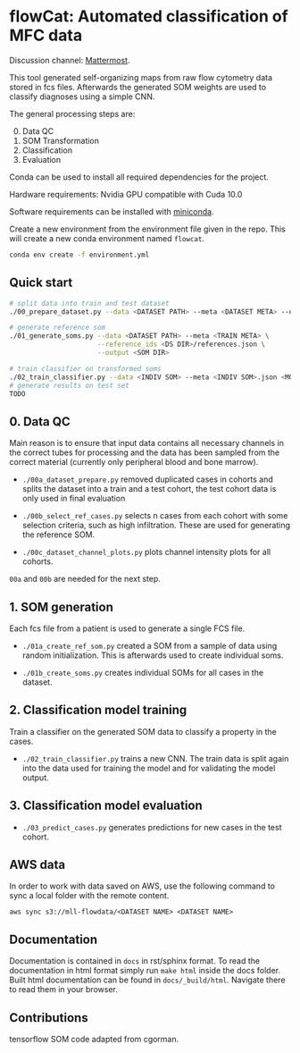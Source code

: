 flowCat: Automated classification of MFC data
=============================================

Discussion channel: [Mattermost](https://mm.meb.uni-bonn.de).

This tool generated self-organizing maps from raw flow cytometry data stored
in fcs files. Afterwards the generated SOM weights are used to classify
diagnoses using a simple CNN.

The general processing steps are:

0. Data QC
1. SOM Transformation
2. Classification
3. Evaluation

Conda can be used to install all required dependencies for the project.

Hardware requirements: Nvidia GPU compatible with Cuda 10.0

Software requirements can be installed with [miniconda](https://docs.conda.io/en/latest/miniconda.html).

Create a new environment from the environment file given in the repo. This will create a new conda environment named `flowcat`.

```sh
conda env create -f environment.yml
```

## Quick start

```sh
# split data into train and test dataset
./00_prepare_dataset.py --data <DATASET PATH> --meta <DATASET META> --output <DS DIR>

# generate reference som
./01_generate_soms.py --data <DATASET PATH> --meta <TRAIN META> \
                      --reference_ids <DS DIR>/references.json \
                      --output <SOM DIR>

# train classifier on transformed soms
./02_train_classifier.py --data <INDIV SOM> --meta <INDIV SOM>.json <MODEL DIR>
# generate results on test set
TODO
```

## 0. Data QC

Main reason is to ensure that input data contains all necessary channels in the
correct tubes for processing and the data has been sampled from the correct
material (currently only peripheral blood and bone marrow).

- `./00a_dataset_prepare.py` removed duplicated cases in cohorts and splits the
  dataset into a train and a test cohort, the test cohort data is only used in
  final evaluation

- `./00b_select_ref_cases.py` selects n cases from each cohort with some
  selection criteria, such as high infiltration. These are used for generating
  the reference SOM.

- `./00c_dataset_channel_plots.py` plots channel intensity plots for all
  cohorts.

`00a` and `00b` are needed for the next step.


## 1. SOM generation

Each fcs file from a patient is used to generate a single FCS file.

- `./01a_create_ref_som.py` created a SOM from a sample of data using random
  initialization. This is afterwards used to create individual soms.

- `./01b_create_soms.py` creates individual SOMs for all cases in the dataset.

## 2. Classification model training

Train a classifier on the generated SOM data to classify a property in the
cases.

- `./02_train_classifier.py` trains a new CNN. The train data is split again
  into the data used for training the model and for validating the model output.

## 3. Classification model evaluation

- `./03_predict_cases.py` generates predictions for new cases in the test
  cohort.


## AWS data

In order to work with data saved on AWS, use the following command to sync a
local folder with the remote content.

``` {.sh}
aws sync s3://mll-flowdata/<DATASET NAME> <DATASET NAME>
```

Documentation
-------------

Documentation is contained in `docs` in rst/sphinx format. To read the
documentation in html format simply run `make html` inside the docs
folder. Built html documentation can be found in `docs/_build/html`.
Navigate there to read them in your browser.

Contributions
-------------

tensorflow SOM code adapted from cgorman.
